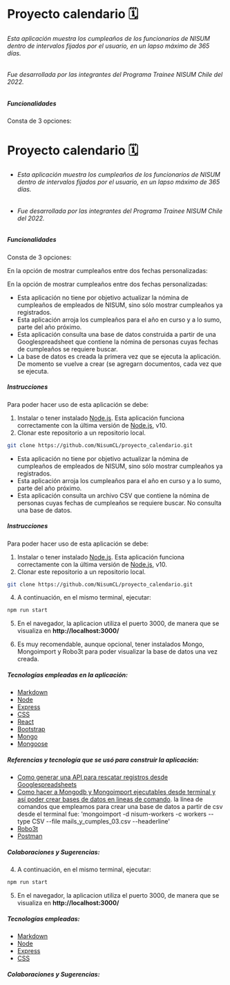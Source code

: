 # **Proyecto calendario 🗓️**

###### Esta aplicación muestra los cumpleaños de los funcionarios de NISUM dentro de intervalos fijados por el usuario, en un lapso máximo de 365 días.

###### Fue desarrollada por las integrantes del Programa Trainee NISUM Chile del 2022.

##### Funcionalidades

Consta de 3 opciones:

# __Proyecto calendario 🗓️__

- ###### Esta aplicación muestra los cumpleaños de los funcionarios de NISUM dentro de intervalos fijados por el usuario, en un lapso máximo de 365 días.

- ###### Fue desarrollada por las integrantes del Programa Trainee NISUM Chile del 2022. 

##### Funcionalidades
Consta de 3 opciones:

En la opción de mostrar cumpleaños entre dos fechas personalizadas:

En la opción de mostrar cumpleaños entre dos fechas personalizadas:

- Esta aplicación no tiene por objetivo actualizar la nómina de cumpleaños de empleados de NISUM, sino sólo mostrar cumpleaños ya registrados.
- Esta aplicación arroja los cumpleaños para el año en curso y a lo sumo, parte del año próximo.
- Esta aplicación consulta una base de datos construida a partir de una Googlespreadsheet que contiene la nómina de personas cuyas fechas de cumpleaños se requiere buscar.
- La base de datos es creada la primera vez que se ejecuta la aplicación. De momento se vuelve a crear (se agregarn documentos, cada vez que se ejecuta.

##### Instrucciones

Para poder hacer uso de esta aplicación se debe:

1. Instalar o tener instalado [Node.js](https://nodejs.org/). Esta aplicación funciona correctamente con la última versión de [Node.js](https://nodejs.org/), v10.
2. Clonar este repositorio a un repositorio local.

```sh
git clone https://github.com/NisumCL/proyecto_calendario.git
```

- Esta aplicación no tiene por objetivo actualizar la nómina de cumpleaños de empleados de NISUM, sino sólo mostrar cumpleaños ya registrados.
- Esta aplicación arroja los cumpleaños para el año en curso y a lo sumo, parte del año próximo.
- Esta aplicación consulta un archivo CSV que contiene la nómina de personas cuyas fechas de cumpleaños se requiere buscar. No consulta una base de datos.


##### Instrucciones
Para poder hacer uso de esta aplicación se debe:
1. Instalar o tener instalado [Node.js](https://nodejs.org/). Esta aplicación funciona correctamente con la última versión de [Node.js](https://nodejs.org/), v10.
2. Clonar este repositorio a un repositorio local.
```sh
git clone https://github.com/NisumCL/proyecto_calendario.git
```

4. A continuación, en el mismo terminal, ejecutar:

```sh
npm run start
```

5. En el navegador, la aplicacion utiliza el puerto 3000, de manera que se visualiza en **http://localhost:3000/**

6. Es muy recomendable, aunque opcional, tener instalados Mongo, Mongoimport y Robo3t para poder visualizar la base de datos una vez creada. 

##### Tecnologías empleadas en la aplicación:

- [Markdown](https://markdown.es/sintaxis-markdown/)
- [Node](https://nodejs.org/)
- [Express](http://expressjs.com/)
- [CSS](http://www.csszengarden.com/)
- [React](https://reactjs.org/)
- [Bootstrap](https://getbootstrap.com/)
- [Mongo](https://www.mongodb.com/)
- [Mongoose](https://mongoosejs.com/)

##### Referencias y tecnología que se usó para construir la aplicación:

- [Como generar una API para rescatar registros desde Googlespreadsheets](https://www.youtube.com/watch?v=crIC5JbS5tc)
- [Como hacer a Mongodb y Mongoimport ejecutables desde terminal y así poder crear bases de datos en lineas de comando](https://www.youtube.com/watch?v=nuQD3Xfr0KY).
la línea de comandos que empleamos para crear una base de datos a partir de csv desde el terminal fue:
'mongoimport -d nisum-workers -c workers --type CSV --file mails_y_cumples_03.csv --headerline'
- [Robo3t](https://robomongo.org/)
- [Postman](https://www.postman.com/)


##### Colaboraciones y Sugerencias:

4. A continuación, en el mismo terminal, ejecutar:
```sh
npm run start 
```
5. En el navegador, la aplicacion utiliza el puerto 3000, de manera que se visualiza en __http://localhost:3000/__


##### Tecnologías empleadas:
- [Markdown](https://markdown.es/sintaxis-markdown/)
- [Node](https://nodejs.org/)
- [Express](http://expressjs.com/) 
- [CSS](http://www.csszengarden.com/)

##### Colaboraciones y Sugerencias: